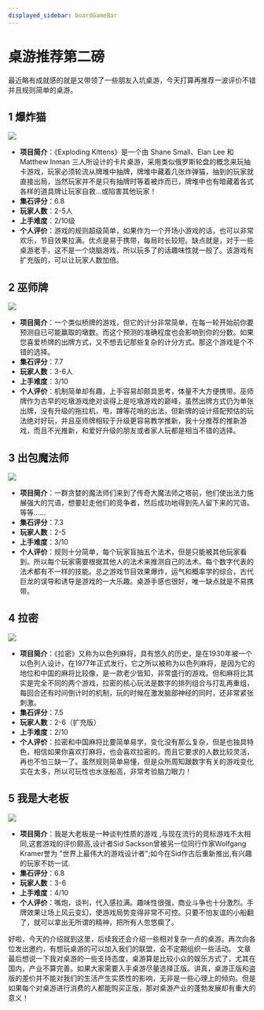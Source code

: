 ```yaml
---
displayed_sidebar: boardGameBar
---
```


# 桌游推荐第二磅
最近略有成就感的就是又带领了一些朋友入坑桌游，今天打算再推荐一波评价不错并且规则简单的桌游。
## 1 爆炸猫
![](https://img0.baidu.com/it/u=1824363313,3861892492&fm=253&fmt=auto&app=138&f=JPEG?w=500&h=4791)


- **项目简介**：《Exploding Kittens》是一个由 Shane Small、Elan Lee 和 Matthew Inman 三人所设计的卡片桌游，采用类似俄罗斯轮盘的概念来玩抽卡游戏，玩家必须轮流从牌堆中抽牌，牌堆中藏着几张炸弹猫，抽到的玩家就直接出局，当然玩家并不是只有抽牌时等着被炸而已，牌堆中也有暗藏着各式各样的道具牌让玩家自救...或陷害其他玩家！
- **集石评分**：6.8
- **玩家人数**：2-5人
- **上手难度**：2/10级
- **个人评价**：游戏的规则超级简单，如果作为一个开场小游戏的话，也可以非常欢乐，节目效果拉满。优点是易于携带，每局时长较短。缺点就是，对于一些桌游老手，这不是一个烧脑游戏，所以玩多了的话趣味性就一般了。该游戏有扩充版的，可以让玩家人数加倍。

## 2 巫师牌

![](https://gimg2.baidu.com/image_search/src=http%3A%2F%2Fwww.186996.com%2Fimg%2FBoardGame%2FWizard%2F00.jpg&refer=http%3A%2F%2Fwww.186996.com&app=2002&size=f9999,10000&q=a80&n=0&g=0n&fmt=auto?sec=1665573531&t=c168547dd449431f5054976710e2b0ad)

- **项目简介**：一个类似桥牌的游戏，但它的计分非常简单，在每一轮开始前你要预测自已可能赢取的墩数。而这个预测的准确程度也会影响到你的分数。如果您喜爱桥牌的出牌方式，又不想去记那些复杂的计分方式。那这个游戏是个不错的选择。
- **集石评分**：7.7
- **玩家人数**：3-6人
- **上手难度**：3/10
- **个人评价**：机制简单却有趣，上手容易却颇具思考，体量不大方便携带。巫师牌作为古早的吃墩游戏绝对谈得上是吃墩游戏的巅峰，虽然出牌方式仍为单张出牌，没有升级的拖拉机，甩，蹲等花哨的出法，但新牌的设计搭配预估的玩法绝对好玩，并且巫师牌相较于升级更容易教学推新，我十分推荐的推新游戏，而且不光推新，和爱好升级的朋友或者家人玩都是相当不错的选择。

## 3  出包魔法师
![](https://gimg2.baidu.com/image_search/src=http%3A%2F%2Fimg.alicdn.com%2Fi4%2F578625526%2FO1CN01TjR2jD1qgxJkaWJAJ_%21%21578625526.jpg&refer=http%3A%2F%2Fimg.alicdn.com&app=2002&size=f9999,10000&q=a80&n=0&g=0n&fmt=auto?sec=1665573599&t=7cb8ec5b55387f82616b48dad25deee7)
- **项目简介**：一群贪婪的魔法师们来到了传奇大魔法师之塔前，他们使出法力施展强大的咒语，想要赶走他们的竞争者，然后成功地得到先人留下来的咒语。等等……
- **集石评分**：7.3
- **玩家人数**：2-5
- **上手难度**：3/10
- **个人评价**：规则十分简单，每个玩家盲抽五个法术，但是只能被其他玩家看到。所以每个玩家需要根据其他人的法术来推测自己的法术。每个数字代表的法术都有不一样的技能。总之游戏节目效果爆炸，运气和概率学的综合，古代巨龙的误导和诱导是游戏的一大乐趣。桌游手感也很好，唯一缺点就是不易携带。

## 4 拉密
![](https://gimg2.baidu.com/image_search/src=http%3A%2F%2Fimg01.yzcdn.cn%2Fupload_files%2F2019%2F05%2F24%2FFnDtZRsifTxtOwckcWXo7IQYHgvH.jpg%21middle.jpg&refer=http%3A%2F%2Fimg01.yzcdn.cn&app=2002&size=f9999,10000&q=a80&n=0&g=0n&fmt=auto?sec=1665573629&t=e85754eeae0596f3b3e4184dd4c8f1c6)
- **项目简介**：《拉密》又称为以色列麻将，具有悠久的历史，是在1930年被一个以色列人设计，在1977年正式发行，它之所以被称为以色列麻将，是因为它的地位和中国的麻将比较像，是一款老少皆知，非常盛行的游戏。但和麻将比其实是完全不同的两个游戏，拉密的核心玩法是数字的排列组合与打乱再重组，每回合还有时间倒计时的机制，玩的时候在激发脑部神经的同时，还非常紧张刺激。
- **集石评分**：7.5
- **玩家人数**：2-6（扩充版）
- **上手难度**：2/10
- **个人评价**：拉密和中国麻将比要简单易学，变化没有那么复杂，但是也独具特色，相信如果你喜欢打麻将，也会喜欢拉密的。而且它要求的人数比较灵活，再也不怕三缺一了。虽然规则简单易懂，但是众所周知跟数字有关的游戏变化实在太多，所以可玩性也水涨船高，非常考验脑力眼力！

## 5 我是大老板

![](https://img1.baidu.com/it/u=4258692139,479300409&fm=253&fmt=auto&app=138&f=PNG?w=500&h=500)

- **项目简介**：我是大老板是一种谈判性质的游戏 ,与现在流行的竞标游戏不太相同,这套游戏的评价颇高,设计者Sid Sackson曾被另一位同行作家Wolfgang Kramer誉为 "世界上最伟大的游戏设计者";如今在Sid作古后重新推出,有兴趣的玩家不妨一试.
- **集石评分**：6.8
- **玩家人数**：3-6
- **上手难度**：4/10
- **个人评价**：嘴炮，谈判，代入感拉满。趣味性很强，商业斗争也十分激烈。手牌效果让场上风云变幻，使游戏局势变得非常不可控。只要不怕友谊的小船翻了，就可以拿出无所谓的精神，把所有人忽悠瘸了。

好啦，今天的介绍就到这里，后续我还会介绍一些相对复杂一点的桌游。再次向各位发出邀约，有想玩桌游的可以加入我们的联盟，会不定期组织一些活动。
文章最后想说一下我对桌游的一些支持态度，桌游算是比较小众的娱乐方式了，尤其在国内，产业不算完善。如果大家需要入手桌游尽量选择正版。讲真，桌游正版和盗版的差价并不能对我们的生活产生实质性的影响，无非是一些心理上的倾向。但是如果每个对桌游进行消费的人都能购买正版，那对桌游产业的蓬勃发展却有重大的意义！